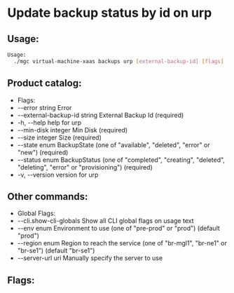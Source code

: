 # Update backup status by id on urp

## Usage:
```bash
Usage:
  ./mgc virtual-machine-xaas backups urp [external-backup-id] [flags]
```

## Product catalog:
- Flags:
- --error string                Error
- --external-backup-id string   External Backup Id (required)
- -h, --help                        help for urp
- --min-disk integer            Min Disk (required)
- --size integer                Size (required)
- --state enum                  BackupState (one of "available", "deleted", "error" or "new") (required)
- --status enum                 BackupStatus (one of "completed", "creating", "deleted", "deleting", "error" or "provisioning") (required)
- -v, --version                     version for urp

## Other commands:
- Global Flags:
- --cli.show-cli-globals   Show all CLI global flags on usage text
- --env enum               Environment to use (one of "pre-prod" or "prod") (default "prod")
- --region enum            Region to reach the service (one of "br-mgl1", "br-ne1" or "br-se1") (default "br-se1")
- --server-url uri         Manually specify the server to use

## Flags:
```bash

```

